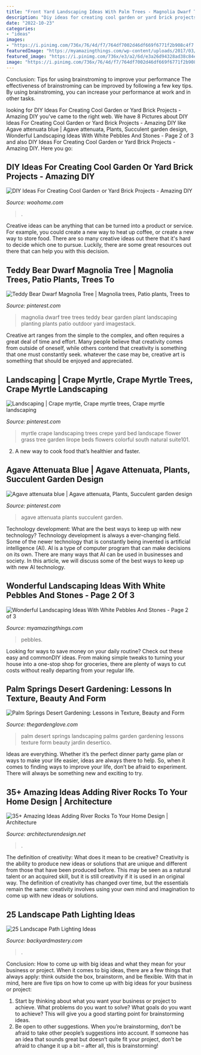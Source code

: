 ```yaml
---
title: "Front Yard Landscaping Ideas With Palm Trees - Magnolia Dwarf Tree Trees Teddy Bear Garden Plant Landscaping Planting Plants Patio Outdoor Yard Imagestack"
description: "Diy ideas for creating cool garden or yard brick projects"
date: "2022-10-23"
categories:
- "ideas"
images:
- "https://i.pinimg.com/736x/76/4d/f7/764df7002d46df669f6771f2b908c4f7.jpg"
featuredImage: "https://myamazingthings.com/wp-content/uploads/2017/03/howto-SucculentGarden-3-819x1024.jpg"
featured_image: "https://i.pinimg.com/736x/e3/a2/6d/e3a26d94328ad38c84e7ac046d8c35f0--yard-landscaping-landscaping-ideas.jpg"
image: "https://i.pinimg.com/736x/76/4d/f7/764df7002d46df669f6771f2b908c4f7.jpg"
---
```



Conclusion: Tips for using brainstroming to improve your performance
The effectiveness of brainstroming can be improved by following a few key tips. By using brainstroming, you can increase your performance at work and in other tasks.

	

		
looking for DIY Ideas For Creating Cool Garden or Yard Brick Projects - Amazing DIY you've came to the right web. We have 8 Pictures about DIY Ideas For Creating Cool Garden or Yard Brick Projects - Amazing DIY like Agave attenuata blue | Agave attenuata, Plants, Succulent garden design, Wonderful Landscaping Ideas With White Pebbles And Stones - Page 2 of 3 and also DIY Ideas For Creating Cool Garden or Yard Brick Projects - Amazing DIY. Here you go:
		
    
## DIY Ideas For Creating Cool Garden Or Yard Brick Projects - Amazing DIY

<img loading=lazy src="https://www.woohome.com/wp-content/uploads/2016/05/garden-backyard-brick-projects-16.jpg" onerror="this.onerror=null;this.src='https://tse4.mm.bing.net/th?id=OIP.Lhia13o2fZkmvoNnIcYHTgHaLG&amp;pid=15.1';" alt="DIY Ideas For Creating Cool Garden or Yard Brick Projects - Amazing DIY">

_Source: woohome.com_

>. 

	

Creative ideas can be anything that can be turned into a product or service. For example, you could create a new way to heat up coffee, or create a new way to store food. There are so many creative ideas out there that it's hard to decide which one to pursue. Luckily, there are some great resources out there that can help you with this decision.

    
## Teddy Bear Dwarf Magnolia Tree | Magnolia Trees, Patio Plants, Trees To

<img loading=lazy src="https://i.pinimg.com/736x/b0/b5/6c/b0b56cd7e76bdf4064123fe4f2d97f76--small-magnolia-tree-dwarf-magnolia-tree.jpg" onerror="this.onerror=null;this.src='https://tse4.mm.bing.net/th?id=OIP.8uDWQPOuO0FoO9DYp9WhEAHaJ3&amp;pid=15.1';" alt="Teddy Bear Dwarf Magnolia Tree | Magnolia trees, Patio plants, Trees to">

_Source: pinterest.com_

>magnolia dwarf tree trees teddy bear garden plant landscaping planting plants patio outdoor yard imagestack. 

	

Creative art ranges from the simple to the complex, and often requires a great deal of time and effort. Many people believe that creativity comes from outside of oneself, while others contend that creativity is something that one must constantly seek. whatever the case may be, creative art is something that should be enjoyed and appreciated.

    
## Landscaping | Crape Myrtle, Crape Myrtle Trees, Crape Myrtle Landscaping

<img loading=lazy src="https://i.pinimg.com/736x/e3/a2/6d/e3a26d94328ad38c84e7ac046d8c35f0--yard-landscaping-landscaping-ideas.jpg" onerror="this.onerror=null;this.src='https://tse3.mm.bing.net/th?id=OIP.VpLWBMf65e5Y7neDxNlNEwHaFi&amp;pid=15.1';" alt="Landscaping | Crape myrtle, Crape myrtle trees, Crape myrtle landscaping">

_Source: pinterest.com_

>myrtle crape landscaping trees crepe yard bed landscape flower grass tree garden lirope beds flowers colorful south natural suite101. 

	

2. A new way to cook food that’s healthier and faster.

    
## Agave Attenuata Blue | Agave Attenuata, Plants, Succulent Garden Design

<img loading=lazy src="https://i.pinimg.com/736x/76/4d/f7/764df7002d46df669f6771f2b908c4f7.jpg" onerror="this.onerror=null;this.src='https://tse4.mm.bing.net/th?id=OIP.Uiaqy1H0YwzdDLq3lBj9egHaJ3&amp;pid=15.1';" alt="Agave attenuata blue | Agave attenuata, Plants, Succulent garden design">

_Source: pinterest.com_

>agave attenuata plants succulent garden. 

	

Technology development: What are the best ways to keep up with new technology?
Technology development is always a ever-changing field. Some of the newer technology that is constantly being invented is artificial intelligence (AI). AI is a type of computer program that can make decisions on its own. There are many ways that AI can be used in businesses and society. In this article, we will discuss some of the best ways to keep up with new AI technology.

    
## Wonderful Landscaping Ideas With White Pebbles And Stones - Page 2 Of 3

<img loading=lazy src="https://myamazingthings.com/wp-content/uploads/2017/03/howto-SucculentGarden-3-819x1024.jpg" onerror="this.onerror=null;this.src='https://tse1.mm.bing.net/th?id=OIP.LdzTqWikBLIl4JuZkLlL_AHaJQ&amp;pid=15.1';" alt="Wonderful Landscaping Ideas With White Pebbles And Stones - Page 2 of 3">

_Source: myamazingthings.com_

>pebbles. 

	

Looking for ways to save money on your daily routine? Check out these easy and commonDIY ideas. From making simple tweaks to turning your house into a one-stop shop for groceries, there are plenty of ways to cut costs without really departing from your regular life.

    
## Palm Springs Desert Gardening: Lessons In Texture, Beauty And Form

<img loading=lazy src="https://www.thegardenglove.com/wp-content/uploads/2013/07/palm-springs-desert-landscaping2.jpg" onerror="this.onerror=null;this.src='https://tse2.mm.bing.net/th?id=OIP.ee6z4XEqi-UYrQ44lVisiAHaEi&amp;pid=15.1';" alt="Palm Springs Desert Gardening: Lessons in Texture, Beauty and Form">

_Source: thegardenglove.com_

>palm desert springs landscaping palms garden gardening lessons texture form beauty jardin desertico. 

	

Ideas are everything. Whether it’s the perfect dinner party game plan or ways to make your life easier, ideas are always there to help. So, when it comes to finding ways to improve your life, don’t be afraid to experiment. There will always be something new and exciting to try.

    
## 35+ Amazing Ideas Adding River Rocks To Your Home Design | Architecture

<img loading=lazy src="https://cdn.architecturendesign.net/wp-content/uploads/2015/06/AD-Add-River-Rocks-To-Home-11.jpg" onerror="this.onerror=null;this.src='https://tse2.mm.bing.net/th?id=OIP.zNUFlzA7H2TjP0mNPsOXOAHaLG&amp;pid=15.1';" alt="35+ Amazing Ideas Adding River Rocks To Your Home Design | Architecture">

_Source: architecturendesign.net_

>. 

	

The definition of creativity: What does it mean to be creative?
Creativity is the ability to produce new ideas or solutions that are unique and different from those that have been produced before. This may be seen as a natural talent or an acquired skill, but it is still creativity if it is used in an original way. The definition of creativity has changed over time, but the essentials remain the same: creativity involves using your own mind and imagination to come up with new ideas or solutions.

    
## 25 Landscape Path Lighting Ideas

<img loading=lazy src="https://backyardmastery.com/wp-content/uploads/2018/07/12-landscape-path-lighting.jpg" onerror="this.onerror=null;this.src='https://tse1.mm.bing.net/th?id=OIP.5VplijFXo_IVi0P1tBC6kQHaLI&amp;pid=15.1';" alt="25 Landscape Path Lighting Ideas">

_Source: backyardmastery.com_

>. 

	

Conclusion: How to come up with big ideas and what they mean for your business or project.
When it comes to big ideas, there are a few things that always apply: think outside the box, brainstorm, and be flexible. With that in mind, here are five tips on how to come up with big ideas for your business or project: 
1. Start by thinking about what you want your business or project to achieve. What problems do you want to solve? What goals do you want to achieve? This will give you a good starting point for brainstorming ideas. 
2. Be open to other suggestions. When you’re brainstorming, don’t be afraid to take other people’s suggestions into account. If someone has an idea that sounds great but doesn’t quite fit your project, don’t be afraid to change it up a bit – after all, this is brainstorming! 

